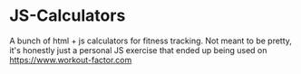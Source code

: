 # JS-Calculators
A bunch of html + js calculators for fitness tracking. Not meant to be pretty, it's honestly just a personal JS exercise that ended up being used on https://www.workout-factor.com
